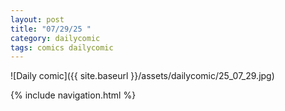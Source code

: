 ```yaml
---
layout: post
title: "07/29/25 "
category: dailycomic
tags: comics dailycomic
---
```

![Daily comic]({{ site.baseurl }}/assets/dailycomic/25_07_29.jpg)

{% include navigation.html %}

